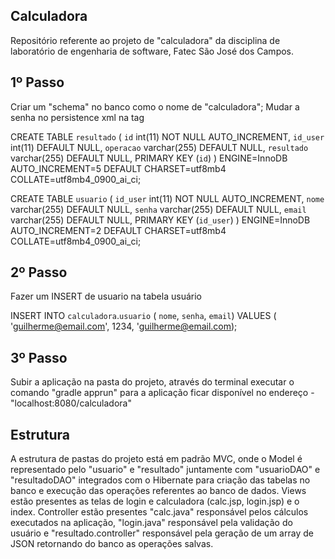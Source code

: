 ## Calculadora
Repositório referente ao projeto de "calculadora" da disciplina de laboratório de engenharia de software, Fatec São José dos Campos.

## 1º Passo
Criar um "schema" no banco como o nome de "calculadora";
Mudar a senha no persistence xml na tag <property name="javax.persistence.jdbc.password" value="SUASENHA" />

CREATE TABLE `resultado` (
  `id` int(11) NOT NULL AUTO_INCREMENT,
  `id_user` int(11) DEFAULT NULL,
  `operacao` varchar(255) DEFAULT NULL,
  `resultado` varchar(255) DEFAULT NULL,
  PRIMARY KEY (`id`)
) ENGINE=InnoDB AUTO_INCREMENT=5 DEFAULT CHARSET=utf8mb4 COLLATE=utf8mb4_0900_ai_ci;

CREATE TABLE `usuario` (
  `id_user` int(11) NOT NULL AUTO_INCREMENT,
  `nome` varchar(255) DEFAULT NULL,
  `senha` varchar(255) DEFAULT NULL,
  `email` varchar(255) DEFAULT NULL,
  PRIMARY KEY (`id_user`)
) ENGINE=InnoDB AUTO_INCREMENT=2 DEFAULT CHARSET=utf8mb4 COLLATE=utf8mb4_0900_ai_ci;

## 2º Passo
Fazer um INSERT de usuario na tabela usuário

INSERT INTO `calculadora`.`usuario`
(
`nome`,
`senha`,
`email`)
VALUES
(
'guilherme@email.com',
1234,
'guilherme@email.com);

## 3º Passo

Subir a aplicação na pasta do projeto, através do terminal executar o comando "gradle apprun" para a aplicação ficar disponível no endereço - "localhost:8080/calculadora"

## Estrutura

A estrutura de pastas do projeto está em padrão MVC, onde o Model é representado pelo "usuario" e "resultado" juntamente com "usuarioDAO" e "resultadoDAO" integrados
com o Hibernate para criação das tabelas no banco e execução das operações referentes ao banco de dados.
Views estão presentes as telas de login e calculadora (calc.jsp, login.jsp) e o index.
Controller estão presentes "calc.java" responsável pelos cálculos executados na aplicação, "login.java" responsável pela validação do usuário e "resultado.controller" responsável pela geração de um array de JSON retornando do banco as operações salvas.
